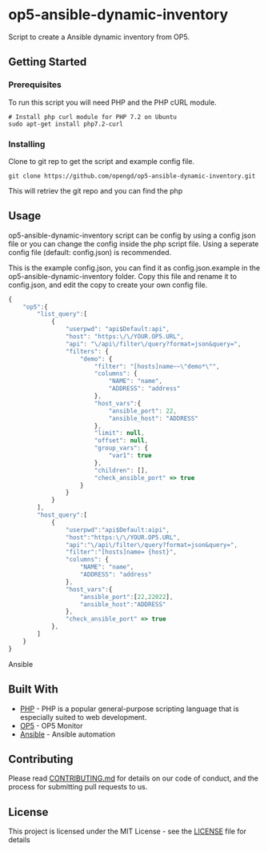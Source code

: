 # op5-ansible-dynamic-inventory

Script to create a Ansible dynamic inventory from OP5.

## Getting Started

### Prerequisites

To run this script you will need PHP and the PHP cURL module.

```
# Install php curl module for PHP 7.2 on Ubuntu
sudo apt-get install php7.2-curl
```

### Installing

Clone to git rep to get the script and example config file.

```
git clone https://github.com/opengd/op5-ansible-dynamic-inventory.git
```
This will retriev the git repo and you can find the php 

## Usage

op5-ansible-dynamic-inventory script can be config by using a config json file or you can change the config inside the php script file. Using a seperate config file (default: config.json) is recommended.

This is the example config.json, you can find it as config.json.example in the op5-ansible-dynamic-inventory folder. Copy this file and rename it to config.json, and edit the copy to create your own config file.

``` javascript
{
    "op5":{
        "list_query":[
            {
                "userpwd": "api$Default:api",
                "host": "https:\/\/YOUR.OP5.URL",
                "api": "\/api\/filter\/query?format=json&query=",
                "filters": {
                    "demo": {
                        "filter": "[hosts]name~~\"demo*\"",
                        "columns": { 
                            "NAME": "name",
                            "ADDRESS": "address"
                        },
                        "host_vars":{
                            "ansible_port": 22,
                            "ansible_host": "ADDRESS" 
                        },
                        "limit": null,
                        "offset": null,
                        "group_vars": {
                            "var1": true
                        },
                        "children": [],
                        "check_ansible_port" => true
                    }
                }
            }
        ],
        "host_query":[
            {
                "userpwd":"api$Default:aipi",
                "host":"https:\/\/YOUR.OP5.URL",
                "api":"\/api\/filter\/query?format=json&query=",
                "filter":"[hosts]name= {host}",
                "columns": { 
                    "NAME": "name",
                    "ADDRESS": "address"
                },
                "host_vars":{
                    "ansible_port":[22,22022],
                    "ansible_host":"ADDRESS"
                },
                "check_ansible_port" => true
            },
        ]
    }
}
```

Ansible 

## Built With

* [PHP](http://http://php.net) - PHP is a popular general-purpose scripting language that is especially suited to web development.
* [OP5](https://www.op5.com/) - OP5 Monitor
* [Ansible](https://www.ansible.com/) - Ansible automation

## Contributing

Please read [CONTRIBUTING.md](https://gist.github.com/PurpleBooth/b24679402957c63ec426) for details on our code of conduct, and the process for submitting pull requests to us.

## License

This project is licensed under the MIT License - see the [LICENSE](LICENSE) file for details
